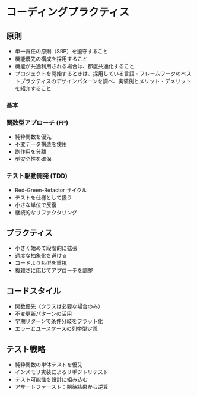 # コーディングプラクティス

## 原則

- 単一責任の原則（SRP）を遵守すること
- 機能優先の構成を採用すること
- 機能が共通利用される場合は、都度共通化すること
- プロジェクトを開始するときは、採用している言語・フレームワークのベストプラクティスのデザインパターンを調べ、実装例とメリット・デメリットを紹介すること

### 基本

### 関数型アプローチ (FP)

- 純粋関数を優先
- 不変データ構造を使用
- 副作用を分離
- 型安全性を確保

### テスト駆動開発 (TDD)

- Red-Green-Refactor サイクル
- テストを仕様として扱う
- 小さな単位で反復
- 継続的なリファクタリング

## プラクティス

- 小さく始めて段階的に拡張
- 過度な抽象化を避ける
- コードよりも型を重視
- 複雑さに応じてアプローチを調整

## コードスタイル

- 関数優先（クラスは必要な場合のみ）
- 不変更新パターンの活用
- 早期リターンで条件分岐をフラット化
- エラーとユースケースの列挙型定義

## テスト戦略

- 純粋関数の単体テストを優先
- インメモリ実装によるリポジトリテスト
- テスト可能性を設計に組み込む
- アサートファースト：期待結果から逆算
